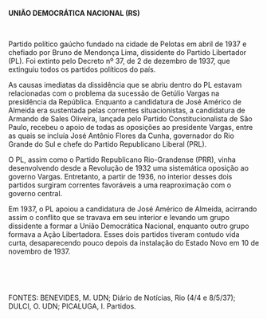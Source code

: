 **UNIÃO DEMOCRÁTICA NACIONAL (RS)**

 

Partido político gaúcho fundado na cidade de Pelotas em abril de 1937 e
chefiado por Bruno de Mendonça Lima, dissidente do Partido Libertador
(PL). Foi extinto pelo Decreto nº 37, de 2 de dezembro de 1937, que
extinguiu todos os partidos políticos do país.

As causas imediatas da dissidência que se abriu dentro do PL estavam
relacionadas com o problema da sucessão de Getúlio Vargas na presidência
da República. Enquanto a candidatura de José Américo de Almeida era
sustentada pelas correntes situacionistas, a candidatura de Armando de
Sales Oliveira, lançada pelo Partido Constitucionalista de São Paulo,
recebeu o apoio de todas as oposições ao presidente Vargas, entre as
quais se incluía José Antônio Flores da Cunha, governador do Rio Grande
do Sul e chefe do Partido Republicano Liberal (PRL).

O PL, assim como o Partido Republicano Rio-Grandense (PRR), vinha
desenvolvendo desde a Revolução de 1932 uma sistemática oposição ao
governo Vargas. Entretanto, a partir de 1936, no interior desses dois
partidos surgiram correntes favoráveis a uma reaproximação com o governo
central.

Em 1937, o PL apoiou a candidatura de José Américo de Almeida, acirrando
assim o conflito que se travava em seu interior e levando um grupo
dissidente a formar a União Democrática Nacional, enquanto outro grupo
formava a Ação Libertadora. Esses dois partidos tiveram contudo vida
curta, desaparecendo pouco depois da instalação do Estado Novo em 10 de
novembro de 1937.

 

 

FONTES: BENEVIDES, M. UDN; Diário de Notícias, Rio (4/4 e 8/5/37);
DULCI, O. UDN; PICALUGA, I. Partidos.

 
